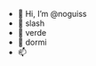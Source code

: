 - 👋 Hi, I’m @noguiss
- 👀 slash
- 🌱 verde
- 💞️ dormi
- 📫 

<!---
noguiss/noguiss is a ✨ special ✨ repository because its `README.md` (this file) appears on your GitHub profile.
You can click the Preview link to take a look at your changes.
--->
